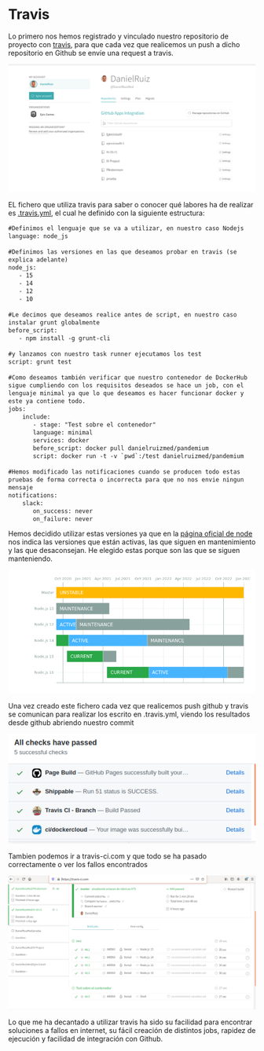 # Travis
 
Lo primero nos hemos registrado y vinculado nuestro repositorio de proyecto con [travis](https://travis-ci.com/), para que cada vez que realicemos un push a dicho repositorio en Github se envíe una request a travis.
 
![vinculacion](img/hito4/9_5.png)
 
EL fichero que utiliza travis para saber o conocer qué labores ha de realizar es [.travis.yml](../.travis.yml), el cual he definido con la siguiente estructura:
 
    #Definimos el lenguaje que se va a utilizar, en nuestro caso Nodejs
    language: node_js
 
    #Definimos las versiones en las que deseamos probar en travis (se explica adelante)
    node_js:
       - 15
       - 14
       - 12
       - 10
 
    #Le decimos que deseamos realice antes de script, en nuestro caso instalar grunt globalmente
    before_script:
       - npm install -g grunt-cli
      
    #y lanzamos con nuestro task runner ejecutamos los test
    script: grunt test
 
    #Como deseamos también verificar que nuestro contenedor de DockerHub sigue cumpliendo con los requisitos deseados se hace un job, con el lenguaje minimal ya que lo que deseamos es hacer funcionar docker y este ya contiene todo.
    jobs:
        include:
           - stage: "Test sobre el contenedor"
           language: minimal
           services: docker
           before_script: docker pull danielruizmed/pandemium
           script: docker run -t -v `pwd`:/test danielruizmed/pandemium
 
    #Hemos modificado las notificaciones cuando se producen todo estas pruebas de forma correcta o incorrecta para que no nos envie ningun mensaje
    notifications:
        slack:
           on_success: never
           on_failure: never
 

 
Hemos decidido utilizar estas versiones ya que en la [página oficial de node](https://nodejs.org/es/about/releases/) nos indica las versiones que están activas, las que siguen en mantenimiento y las que desaconsejan. He elegido estas porque son las que se siguen manteniendo.
 
![versiones](img/hito4/n1.png)
 
Una vez creado este fichero cada vez que realicemos push github y travis se comunican para realizar los escrito en .travis.yml, viendo los resultados desde github abriendo nuestro commit
 
![notificacion](img/hito4/n2.png)
 
Tambien podemos ir a travis-ci.com y que todo se ha pasado correctamente o ver los fallos encontrados
 
![pagina](img/hito4/n3.png)
 
Lo que me ha decantado a utilizar travis ha sido su facilidad para encontrar soluciones a fallos en internet, su fácil creación de distintos jobs, rapidez de ejecución y facilidad de integración con Github.

